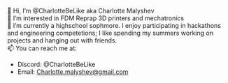 👋 Hi, I’m @CharlotteBeLike aka Charlotte Malyshev <br>
👀 I’m interested in FDM Reprap 3D printers and mechatronics<br>
🌱 I’m currently a highschool sophmore. I enjoy participating in hackathons and engineering competetions; I like spending my summers working on projects and hanging out with friends. <br>
📫 You can reach me at:
<img src="https://github.com/CharlotteBeLike/CharlotteBeLike/assets/150643227/5130e4fd-7c29-4e9f-ac6d-d583f661d9c4" width="10"></img>
- Discord: @CharlotteBeLike
- Email: Charlotte.malyshev@gmail.com
